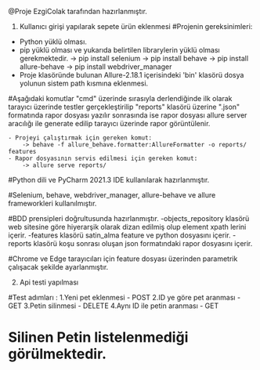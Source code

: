 @Proje EzgiColak tarafından hazırlanmıştır.

1) Kullanıcı girişi yapılarak sepete ürün eklenmesi
#Projenin gereksinimleri:
 - Python yüklü olması.
 - pip yüklü olması ve yukarıda belirtilen librarylerin yüklü olması gerekmektedir.
    -> pip install selenium
    -> pip install behave
    -> pip install allure-behave
    -> pip install webdriver_manager
 - Proje klasöründe bulunan Allure-2.18.1 içerisindeki 'bin' klasörü dosya yolunun sistem path kısmına eklenmesi.

#Aşağıdaki komutlar "cmd" üzerinde sırasıyla derlendiğinde ilk olarak tarayıcı üzerinde testler gerçekleştirilip
"reports" klasörü üzerine ".json" formatında rapor dosyası yazılır sonrasında ise rapor dosyası allure server
aracılığı ile generate edilip tarayıcı üzerinde rapor görüntülenir.

    - Projeyi çalıştırmak için gereken komut:
        -> behave -f allure_behave.formatter:AllureFormatter -o reports/ features
    - Rapor dosyasının servis edilmesi için gereken komut:
        -> allure serve reports/

#Python dili ve PyCharm 2021.3 IDE kullanılarak hazırlanmıştır.

#Selenium, behave, webdriver_manager, allure-behave ve allure frameworkleri kullanılmıştır.

#BDD prensipleri doğrultusunda hazırlanmıştır.
    -objects_repository klasörü web sitesine göre hiyerarşik olarak dizan edilmiş olup element xpath lerini içerir.
    -features klasörü satin_alma feature ve python dosyasını içerir.
    -reports klasörü koşu sonrası oluşan json formatındaki rapor dosyasını içerir.

#Chrome ve Edge tarayıcıları için feature dosyası üzerinden parametrik çalışacak şekilde ayarlanmıştır.

2) Api testi yapılması

#Test adımları :
1.Yeni pet eklenmesi - POST
2.ID ye göre pet aranması - GET
3.Petin silinmesi - DELETE
4.Aynı ID ile petin aranması - GET

# Silinen Petin listelenmediği görülmektedir.


